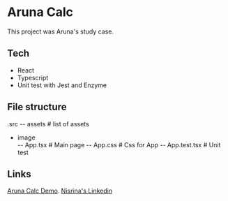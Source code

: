 # Aruna Calc

This project was Aruna's study case.

## Tech
- React
- Typescript
- Unit test with Jest and Enzyme

## File structure
.src
-- assets                  # list of assets
- image              
-- App.tsx                 # Main page
-- App.css                 # Css for App
-- App.test.tsx            # Unit test

## Links
[Aruna Calc Demo](https://aruna-calc.netlify.app/).
[Nisrina's Linkedin](https://www.linkedin.com/in/nisrinasdr/)
